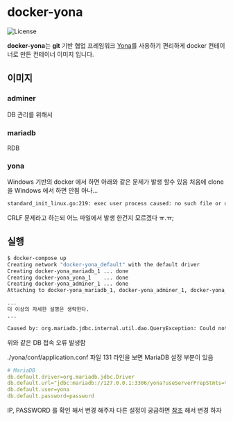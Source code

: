 # docker-yona

![License](https://img.shields.io/github/license/mashape/apistatus.svg)

**docker-yona**는 **git** 기반 협업 프레임워크 [Yona](http://yona.io)를 사용하기 편리하게 docker 컨테이너로 만든 컨테이너 이미지 입니다.

## 이미지

### adminer

DB 관리를 위해서

### mariadb

RDB

### yona

Windows 기반의 docker 에서 하면 아래와 같은 문제가 발생 할수 있음 처음에 clone 을 Windows 에서 하면 안됨 아나...

```bash
standard_init_linux.go:219: exec user process caused: no such file or directory
```

CRLF 문제라고 하는되 어느 파일에서 발생 한건지 모르겠다 ㅠ.ㅠ;

## 실행

```bash
$ docker-compose up
Creating network "docker-yona_default" with the default driver
Creating docker-yona_mariadb_1 ... done
Creating docker-yona_yona_1    ... done
Creating docker-yona_adminer_1 ... done
Attaching to docker-yona_mariadb_1, docker-yona_adminer_1, docker-yona_yona_1

...
더 이상의 자세한 설명은 생략한다.
...

Caused by: org.mariadb.jdbc.internal.util.dao.QueryException: Could not connect to address=(host=127.0.0.1)(port=3306)(type=master) : Connection refuse
```

위와 같은 DB 접속 오류 발생함

./yona/conf/application.conf 파일 131 라인을 보면 MariaDB 설정 부분이 있음

```yml
# MariaDB
db.default.driver=org.mariadb.jdbc.Driver
db.default.url="jdbc:mariadb://127.0.0.1:3306/yona?useServerPrepStmts=true"
db.default.user=yona
db.default.password=password
```

IP, PASSWORD 를 확인 해서 변경 해주자 다른 설정이 궁금하면 [참조](https://github.com/yona-projects/yona/blob/next/docs/ko/application-conf-desc.md) 해서 변경 하자